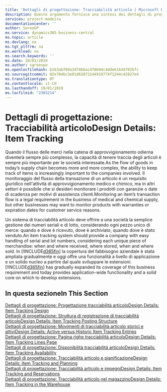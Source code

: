 ```yaml
---
title: 'Dettagli di progettazione: Tracciabilità articolo | Microsoft Docs'
description: Questo argomento fornisce una sintesi dei dettagli di progettazione per la tracciabilità articolo.
services: project-madeira
documentationcenter: ''
author: SorenGP
ms.service: dynamics365-business-central
ms.topic: article
ms.devlang: na
ms.tgt_pltfrm: na
ms.workload: na
ms.search.keywords: ''
ms.date: 10/01/2019
ms.author: sgroespe
ms.openlocfilehash: b263abf09a3d74bbac4f8b94c4dde61644702bfc
ms.sourcegitcommit: 02e704bc3e01d62072144919774f1244c42827e4
ms.translationtype: HT
ms.contentlocale: it-CH
ms.lasthandoff: 10/01/2019
ms.locfileid: "2303214"
---
```

# <a name="design-details-item-tracking"></a><span data-ttu-id="a803a-103">Dettagli di progettazione: Tracciabilità articolo</span><span class="sxs-lookup"><span data-stu-id="a803a-103">Design Details: Item Tracking</span></span>
<span data-ttu-id="a803a-104">Quando il flusso delle merci nella catena di approvvigionamento odierna diventerà sempre più complesso, la capacità di tenere traccia degli articoli è sempre più importante per le società interessate.</span><span class="sxs-lookup"><span data-stu-id="a803a-104">As the flow of goods in today’s supply chain becomes more and more complex, the ability to keep track of items is increasingly important to the companies involved.</span></span> <span data-ttu-id="a803a-105">Il monitoraggio del flusso della transazione di un articolo è un requisito giuridico nell'attività di approvvigionamento medico e chimico, ma in altri settori è possibile che si desideri monitorare i prodotti con garanzie o date di scadenza per motivi di assistenza clienti.</span><span class="sxs-lookup"><span data-stu-id="a803a-105">Monitoring an item’s transaction flow is a legal requirement in the business of medical and chemical supply, but other businesses may want to monitor products with warranties or expiration dates for customer service reasons.</span></span>  

<span data-ttu-id="a803a-106">Un sistema di tracciabilità articolo deve offrire a una società la semplice gestione dei numeri seriali e di lotto, considerando ogni pezzo unico di merce: quando e dove è ricevuto, dove è archiviato, quando dove è stato venduto.</span><span class="sxs-lookup"><span data-stu-id="a803a-106">An item tracking system should provide a company with easy handling of serial and lot numbers, considering each unique piece of merchandise: when and where received, where stored, when and where sold.</span></span> <span data-ttu-id="a803a-107">In [!INCLUDE[d365fin](includes/d365fin_md.md)] la copertura del fabbisogno aziendale è stata ampliata gradualmente e oggi offre una funzionalità a livello di applicazione e un solido nucleo a partire dal quale sviluppare le estensioni.</span><span class="sxs-lookup"><span data-stu-id="a803a-107">[!INCLUDE[d365fin](includes/d365fin_md.md)] has gradually expanded its coverage of this business requirement and today provides application-wide functionality and a solid core on which to develop extensions.</span></span>  

## <a name="in-this-section"></a><span data-ttu-id="a803a-108">In questa sezione</span><span class="sxs-lookup"><span data-stu-id="a803a-108">In This Section</span></span>  
[<span data-ttu-id="a803a-109">Dettagli di progettazione: Progettazione tracciabilità articolo</span><span class="sxs-lookup"><span data-stu-id="a803a-109">Design Details: Item Tracking Design</span></span>](design-details-item-tracking-design.md)  
[<span data-ttu-id="a803a-110">Dettagli di progettazione: Struttura di registrazione di tracciabilità articolo</span><span class="sxs-lookup"><span data-stu-id="a803a-110">Design Details: Item Tracking Posting Structure</span></span>](design-details-item-tracking-posting-structure.md)  
[<span data-ttu-id="a803a-111">Dettagli di progettazione: Movimenti di tracciabilità articolo storici e attivi</span><span class="sxs-lookup"><span data-stu-id="a803a-111">Design Details: Active versus Historic Item Tracking Entries</span></span>](design-details-active-versus-historic-item-tracking-entries.md)  
[<span data-ttu-id="a803a-112">Dettagli di progettazione: Pagina righe tracciabilità articolo</span><span class="sxs-lookup"><span data-stu-id="a803a-112">Design Details: Item Tracking Lines Page</span></span>](design-details-item-tracking-lines-window.md)  
[<span data-ttu-id="a803a-113">Dettagli di progettazione: Disponibilità tracciabilità articolo</span><span class="sxs-lookup"><span data-stu-id="a803a-113">Design Details: Item Tracking Availability</span></span>](design-details-item-tracking-availability.md)  
[<span data-ttu-id="a803a-114">Dettagli di progettazione: Tracciabilità articolo e pianificazione</span><span class="sxs-lookup"><span data-stu-id="a803a-114">Design Details: Item Tracking and Planning</span></span>](design-details-item-tracking-and-planning.md)  
[<span data-ttu-id="a803a-115">Dettagli di progettazione: Tracciabilità articolo e impegni</span><span class="sxs-lookup"><span data-stu-id="a803a-115">Design Details: Item Tracking and Reservations</span></span>](design-details-item-tracking-and-reservations.md)  
[<span data-ttu-id="a803a-116">Dettagli di progettazione: Tracciabilità articolo nel magazzino</span><span class="sxs-lookup"><span data-stu-id="a803a-116">Design Details: Item Tracking in the Warehouse</span></span>](design-details-item-tracking-in-the-warehouse.md)
